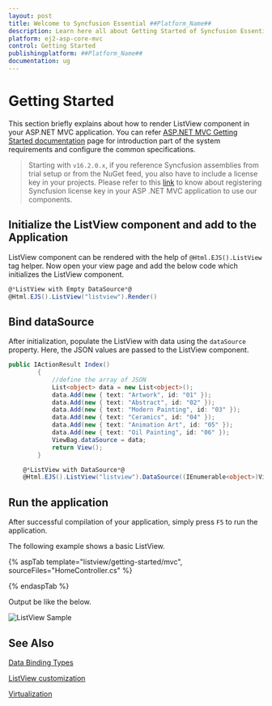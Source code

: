 ```yaml
---
layout: post
title: Welcome to Syncfusion Essential ##Platform_Name##
description: Learn here all about Getting Started of Syncfusion Essential ##Platform_Name## widgets based on HTML5 and jQuery.
platform: ej2-asp-core-mvc
control: Getting Started
publishingplatform: ##Platform_Name##
documentation: ug
---
```



# Getting Started

This section briefly explains about how to render ListView component in your ASP.NET MVC application. You can refer [ASP.NET MVC Getting Started documentation](../getting-started/) page for introduction part of the system requirements and configure the common specifications.

> Starting with `v16.2.0.x`, if you reference Syncfusion assemblies from trial setup or from the NuGet feed, you also have to include a license key in your projects. Please refer to this [link](https://help.syncfusion.com/common/essential-studio/licensing/license-key) to know about registering Syncfusion license key in your ASP .NET MVC application to use our components.

## Initialize the ListView component and add to the Application

ListView component can be rendered with the help of `@Html.EJS().ListView` tag helper. Now open your view page and add the below code which initializes the ListView component.

```cs
@*ListView with Empty DataSource*@
@Html.EJS().ListView("listview").Render()

```

## Bind dataSource

After initialization, populate the ListView with data using the `dataSource` property. Here, the JSON values are passed to the ListView component.

```cs
public IActionResult Index()
        {
            //define the array of JSON
            List<object> data = new List<object>();
            data.Add(new { text: "Artwork", id: "01" });
            data.Add(new { text: "Abstract", id: "02" });
            data.Add(new { text: "Modern Painting", id: "03" });
            data.Add(new { text: "Ceramics", id: "04" });
            data.Add(new { text: "Animation Art", id: "05" });
            data.Add(new { text: "Oil Painting", id: "06" });
            ViewBag.dataSource = data;
            return View();
        }

```

```cs
    @*ListView with DataSource*@
    @Html.EJS().ListView("listview").DataSource((IEnumerable<object>)ViewBag.dataSource).Render()

```

## Run the application

 After successful compilation of your application, simply press `F5` to run the application.

 The following example shows a basic ListView.

{% aspTab template="listview/getting-started/mvc", sourceFiles="HomeController.cs" %}

{% endaspTab %}

Output be like the below.

![ListView Sample](./images/listview.PNG)

## See Also

[Data Binding Types](./data-binding)

[ListView customization](./customizing-templates)

[Virtualization](./virtualization)